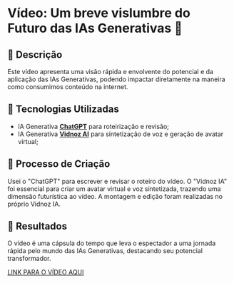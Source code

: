 # Vídeo: Um breve vislumbre do Futuro das IAs Generativas 🎥

## 📒 Descrição
Este vídeo apresenta uma visão rápida e envolvente do potencial e da aplicação das IAs Generativas, podendo impactar diretamente na maneira como consumimos conteúdo na internet.

## 🤖 Tecnologias Utilizadas
- IA Generativa **[ChatGPT](https://chat.openai.com)** para roteirização e revisão;
- IA Generativa **[Vidnoz AI](https://pt.vidnoz.com/)** para sintetização de voz e geração de avatar virtual;

## 🧐 Processo de Criação
Usei o "ChatGPT" para escrever e revisar o roteiro do vídeo. O "Vidnoz IA" foi essencial para criar um avatar virtual e voz sintetizada, trazendo uma dimensão futurística ao vídeo. A montagem e edição foram realizadas no próprio Vidnoz IA.

## 🚀 Resultados
O vídeo é uma cápsula do tempo que leva o espectador a uma jornada rápida pelo mundo das IAs Generativas, destacando seu potencial transformador.

[LINK PARA O VÍDEO AQUI](https://github.com/Wallace-Guimaraes/lab-natty-or-not/blob/main/exemplos/Projeto_NattyOrNot.mp4)
